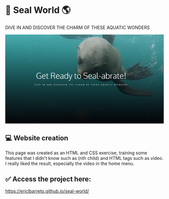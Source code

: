 # 💙 Seal World 🌎
DIVE IN AND DISCOVER THE CHARM OF THESE AQUATIC WONDERS

<img src="img/banner.png">

## 💻 Website creation

This page was created as an HTML and CSS exercise, training some features that I didn't know such as (nth child) and HTML tags such as video. I really liked the result, especially the video in the home menu.

## ✅ Access the project here:

https://ericlbarreto.github.io/seal-world/
